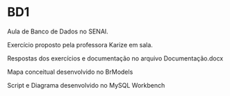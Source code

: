 # BD1
Aula de Banco de Dados no SENAI.

Exercício proposto pela professora Karize em sala.

Respostas dos exercícios e documentação no arquivo Documentação.docx

Mapa conceitual desenvolvido no BrModels

Script e Diagrama desenvolvido no MySQL Workbench
